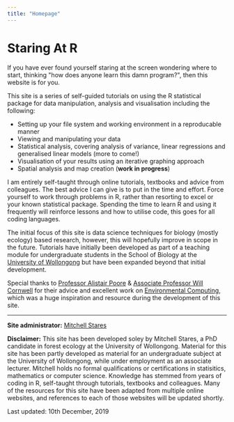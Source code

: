 ```yaml
---
title: "Homepage"
---
```


# Staring At R 

If you have ever found yourself staring at the screen wondering where to start, thinking "how does anyone learn this damn program?", then this website is for you. 

This site is a series of self-guided tutorials on using the R statistical package for data manipulation, analysis and visualisation including the following:  

* Setting up your file system and working environment in a reproducable manner  
* Viewing and manipulating your data 
* Statistical analysis, covering analysis of variance, linear regressions and generalised linear models (more to come!)  
* Visualisation of your results using an iterative graphing approach  
* Spatial analysis and map creation (**work in progress**)  

I am entirely self-taught through online tutorials, textbooks and advice from colleagues. The best advice I can give is to put in the time and effort. Force yourself to work through problems in R, rather than resorting to excel or your known statistical package. Spending the time to learn R and using it frequently will reinforce lessons and how to utilise code, this goes for all coding languages.  

The initial focus of this site is data science techniques for biology (mostly ecology) based research, however, this will hopefully improve in scope in the future. Tutorials have initially been developed as part of a teaching module for undergraduate students in the School of Biology at the [University of Wollongong](https://www.uow.edu.au/index.html) but have been expanded beyond that initial development.

Special thanks to [Professor Alistair Poore](https://alistairpoore.org) & [Associate Professor Will Cornwell](http://willcornwell.org/) for their advice and excellent work on [Environmental Computing](http://environmentalcomputing.net/), which was a huge inspiration and resource during the development of this site. 

---

**Site administrator:** [Mitchell Stares](https://twitter.com/DeadTreeDude)  

**Disclaimer:** This site has been developed soley by Mitchell Stares, a PhD candidate in forest ecology at the University of Wollongong. Material for this site has been partly developed as material for an undergraduate subject at the University of Wollongong, while under employment as an associate lecturer. Mitchell holds no formal qualifications or certifications in statisitics, mathematics or computer science. Knowledge has stemmed from years of coding in R, self-taught through tutorials, textbooks and colleagues. Many of the resources for this site have been adapted from multiple online websites, and references to each of those websites will be updated shortly.  

Last updated: 10th December, 2019

